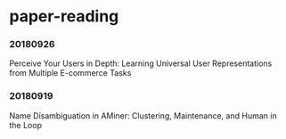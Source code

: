 # paper-reading

### 20180926
Perceive Your Users in Depth: Learning Universal User Representations from Multiple E-commerce Tasks

### 20180919
Name Disambiguation in AMiner: Clustering, Maintenance, and Human in the Loop 
